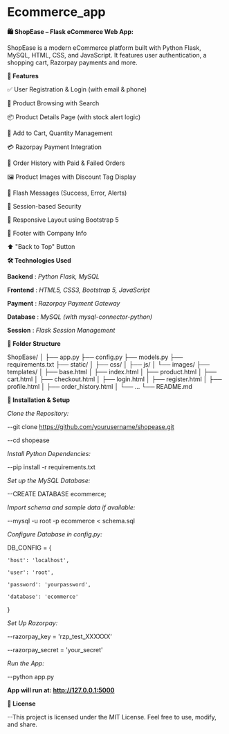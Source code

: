# Ecommerce_app

**🛍️ ShopEase – Flask eCommerce Web App:**


ShopEase is a modern eCommerce platform built with Python Flask, MySQL, HTML, CSS, and JavaScript. It features user authentication, a shopping cart, Razorpay payments and more.


**🚀 Features**

✅ User Registration & Login (with email & phone)

🛒 Product Browsing with Search

📦 Product Details Page (with stock alert logic)

💼 Add to Cart, Quantity Management

💳 Razorpay Payment Integration

📜 Order History with Paid & Failed Orders

🖼️ Product Images with Discount Tag Display

📧 Flash Messages (Success, Error, Alerts)

🔐 Session-based Security

📱 Responsive Layout using Bootstrap 5

📍 Footer with Company Info

⬆️ "Back to Top" Button



**🛠️ Technologies Used**

**Backend** : *Python Flask, MySQL*

**Frontend** : *HTML5, CSS3, Bootstrap 5, JavaScript*

**Payment** : *Razorpay Payment Gateway*

**Database** : *MySQL (with mysql-connector-python)*

**Session** : *Flask Session Management*



**📂 Folder Structure**

ShopEase/
│
├── app.py
├── config.py
├── models.py
├── requirements.txt
├── static/
│   ├── css/
│   ├── js/
│   └── images/
├── templates/
│   ├── base.html
│   ├── index.html
│   ├── product.html
│   ├── cart.html
│   ├── checkout.html
│   ├── login.html
│   ├── register.html
│   ├── profile.html
│   ├── order_history.html
│   └── ...
└── README.md


**🔧 Installation & Setup**


*Clone the Repository:*

--git clone https://github.com/yourusername/shopease.git


--cd shopease


*Install Python Dependencies:*


--pip install -r requirements.txt



*Set up the MySQL Database:*


--CREATE DATABASE ecommerce;


*Import schema and sample data if available:*



--mysql -u root -p ecommerce < schema.sql


*Configure Database in config.py:*



DB_CONFIG = {
    
    'host': 'localhost',
    
    'user': 'root',
    
    'password': 'yourpassword',
    
    'database': 'ecommerce'
}


*Set Up Razorpay:*


--razorpay_key = 'rzp_test_XXXXXX'


--razorpay_secret = 'your_secret'


*Run the App:*

--python app.py


**App will run at: http://127.0.0.1:5000**

**📃 License**


--This project is licensed under the MIT License. Feel free to use, modify, and share.
